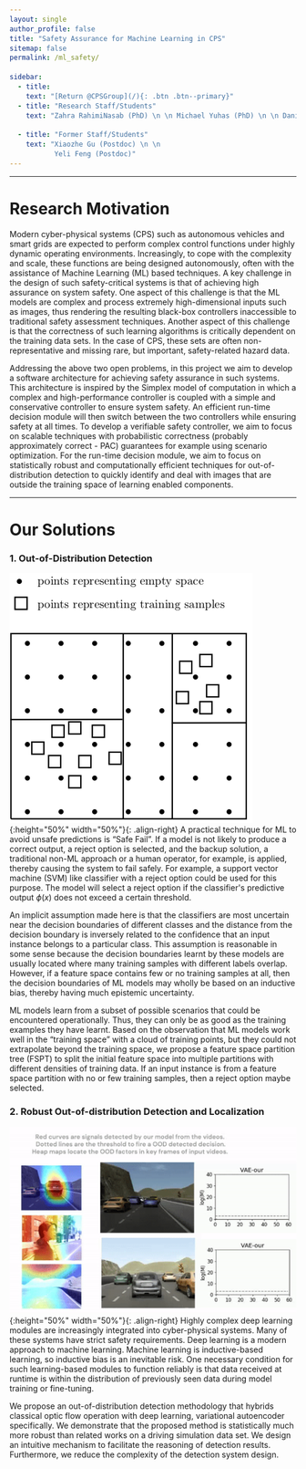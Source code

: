 ```yaml
---
layout: single
author_profile: false
title: "Safety Assurance for Machine Learning in CPS"
sitemap: false
permalink: /ml_safety/

sidebar:
  - title:
    text: "[Return @CPSGroup](/){: .btn .btn--primary}"
  - title: "Research Staff/Students"
    text: "Zahra RahimiNasab (PhD) \n \n Michael Yuhas (PhD) \n \n Daniel Ng Jun Xian (Engineer)"

  - title: "Former Staff/Students"
    text: "Xiaozhe Gu (Postdoc) \n \n
    	   Yeli Feng (Postdoc)"
---
```


******

# Research Motivation

Modern cyber-physical systems (CPS) such as autonomous vehicles and smart grids are expected to perform complex control functions under highly dynamic operating environments. Increasingly, to cope with the complexity and scale, these functions are being designed autonomously, often with the assistance of Machine Learning (ML) based techniques. A key challenge in the design of such safety-critical systems is that of achieving high assurance on system safety. One aspect of this challenge is that the ML models are complex and process extremely high-dimensional inputs such as images, thus rendering the resulting black-box controllers inaccessible to traditional safety assessment techniques. Another aspect of this challenge is that the correctness of such learning algorithms is critically dependent on the training data sets. In the case of CPS, these sets are often non-representative and missing rare, but important, safety-related hazard data.

Addressing the above two open problems, in this project we aim to develop a software architecture for achieving safety assurance in such systems. This architecture is inspired by the Simplex model of computation in which a complex and high-performance controller is coupled with a simple and conservative controller to ensure system safety. An efficient run-time decision module will then switch between the two controllers while ensuring safety at all times. To develop a verifiable safety controller, we aim to focus on scalable techniques with probabilistic correctness (probably approximately correct - PAC) guarantees for example using scenario optimization. For the run-time decision module, we aim to focus on statistically robust and computationally efficient techniques for out-of-distribution detection to quickly identify and deal with images that are outside the training space of learning enabled components.

******

# Our Solutions

### 1. Out-of-Distribution Detection

![image-left](/_pages/assets/ml_safety/tree.png){:height="50%" width="50%"}{: .align-right}
A practical technique for ML to avoid unsafe predictions is “Safe Fail”. If a model is not likely to produce a correct output, a reject option is selected, and the backup solution, a traditional non-ML approach or a human operator, for example, is applied, thereby causing the system to fail safely. For example, a support vector machine (SVM) like classifier with a reject option could be used for this purpose. The model will select a reject option if the classifier's predictive output $\phi(x)$ does not exceed a certain threshold. 

An implicit assumption made here is that the classifiers are most uncertain near the decision boundaries of different classes and the distance from the decision boundary is inversely related to the confidence that an input instance belongs to a particular class. This assumption is reasonable in some sense because the decision boundaries learnt by these models are usually located where many training samples with different labels overlap. However, if a feature space contains few or no training samples at all, then the decision boundaries of ML models may wholly be based on an inductive bias, thereby having much epistemic uncertainty.  

ML models learn from a subset of possible scenarios that could be encountered operationally. Thus, they can only be as good as the training examples they have learnt. Based on the observation that ML models work well in the “training space” with a cloud of training points, but they could not extrapolate beyond the training space, we propose a feature space partition tree (FSPT) to split the initial feature space into multiple partitions with different densities of training data. If an input instance is from a feature space partition with no or few training samples, then a reject option maybe selected.



### 2. Robust Out-of-distribution Detection and Localization 

![image-left](/_pages/assets/ml_safety/ood.gif){:height="50%" width="50%"}{: .align-right}
Highly complex deep learning modules are increasingly integrated into cyber-physical systems. Many of these systems have strict safety requirements. Deep learning is a modern approach to machine learning. Machine learning is inductive-based learning, so inductive bias is an inevitable risk. One necessary condition for such learning-based modules to function reliably is that data received at runtime is within the distribution of previously seen data during model training or fine-tuning. 

We propose an out-of-distribution detection methodology that hybrids classical optic flow operation with deep learning, variational autoencoder specifically. We demonstrate that the proposed method is statistically much more robust than related works on a driving simulation data set. We design an intuitive mechanism to facilitate the reasoning of detection results. Furthermore, we reduce the complexity of the detection system design.
